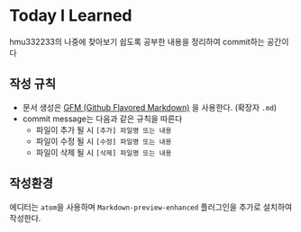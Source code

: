 # Today I Learned

hmu332233의 나중에 찾아보기 쉽도록 공부한 내용을 정리하여 commit하는 공간이다

## 작성 규칙
- 문서 생성은 [GFM (Github Flavored Markdown)](https://help.github.com/articles/github-flavored-markdown/) 을 사용한다. (확장자 `.md`)
- commit message는 다음과 같은 규칙을 따른다
  - 파일이 추가 될 시 `[추가] 파일명 또는 내용`
  - 파일이 수정 될 시 `[수정] 파일명 또는 내용`
  - 파일이 삭제 될 시 `[삭제] 파일명 또는 내용`


## 작성환경

에디터는 `atom`을 사용하며
`Markdown-preview-enhanced` 플러그인을 추가로 설치하여
작성한다.
